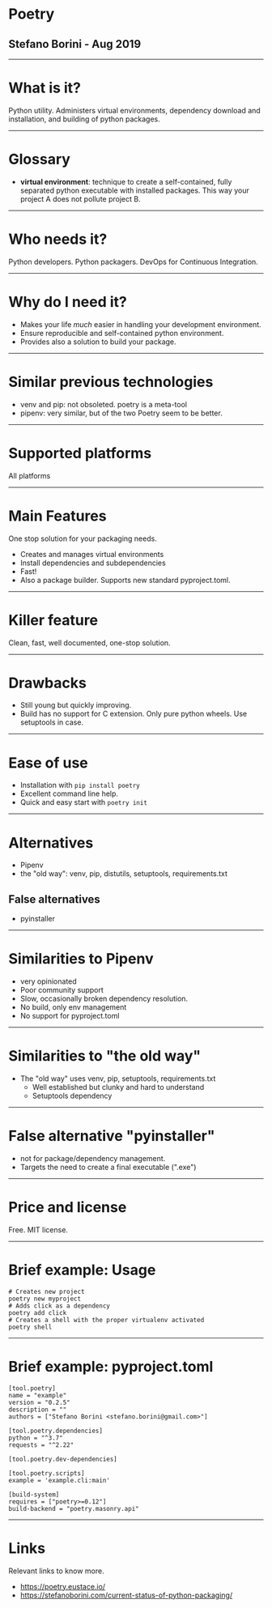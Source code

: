 # Poetry
## Stefano Borini - Aug 2019

---

# What is it?

Python utility. Administers virtual environments, dependency download and installation, and building of python packages.

---

# Glossary

- __virtual environment__: technique to create a self-contained, fully
separated python executable with installed packages. This way your project A
does not pollute project B.

---

# Who needs it?

Python developers. Python packagers. DevOps for Continuous Integration.

---

# Why do I need it?

- Makes your life _much_ easier in handling your development environment.
- Ensure reproducible and self-contained python environment.
- Provides also a solution to build your package.

---

# Similar previous technologies

- venv and pip: not obsoleted. poetry is a meta-tool
- pipenv: very similar, but of the two Poetry seem to be better.

---

# Supported platforms

All platforms

---

# Main Features

One stop solution for your packaging needs.

- Creates and manages virtual environments
- Install dependencies and subdependencies
- Fast!
- Also a package builder. Supports new standard pyproject.toml.

---

# Killer feature

Clean, fast, well documented, one-stop solution.

---

# Drawbacks

- Still young but quickly improving.
- Build has no support for C extension. Only pure python wheels. Use setuptools in case.

---

# Ease of use

- Installation with ``pip install poetry``
- Excellent command line help.
- Quick and easy start with ``poetry init``

---

# Alternatives 

- Pipenv
- the "old way": venv, pip, distutils, setuptools, requirements.txt

## False alternatives

- pyinstaller

---

# Similarities to Pipenv

- very opinionated
- Poor community support
- Slow, occasionally broken dependency resolution.
- No build, only env management
- No support for pyproject.toml

---

# Similarities to "the old way"

- The "old way" uses venv, pip, setuptools, requirements.txt
  - Well established but clunky and hard to understand
  - Setuptools dependency

---

# False alternative "pyinstaller"

- not for package/dependency management.
- Targets the need to create a final executable (".exe")

---

# Price and license

Free. MIT license.

---

# Brief example: Usage

```
# Creates new project
poetry new myproject
# Adds click as a dependency
poetry add click
# Creates a shell with the proper virtualenv activated
poetry shell
```

---

# Brief example: pyproject.toml

```
[tool.poetry]
name = "example"
version = "0.2.5"
description = ""
authors = ["Stefano Borini <stefano.borini@gmail.com>"]

[tool.poetry.dependencies]
python = "^3.7"
requests = "^2.22"

[tool.poetry.dev-dependencies]

[tool.poetry.scripts]
example = 'example.cli:main'

[build-system]
requires = ["poetry>=0.12"]
build-backend = "poetry.masonry.api"
```

---

# Links

Relevant links to know more.
- https://poetry.eustace.io/
- https://stefanoborini.com/current-status-of-python-packaging/
